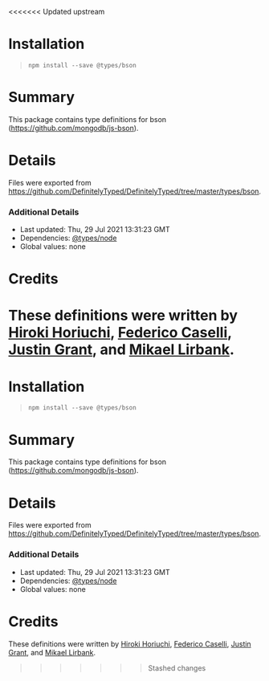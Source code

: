 <<<<<<< Updated upstream
# Installation
> `npm install --save @types/bson`

# Summary
This package contains type definitions for bson (https://github.com/mongodb/js-bson).

# Details
Files were exported from https://github.com/DefinitelyTyped/DefinitelyTyped/tree/master/types/bson.

### Additional Details
 * Last updated: Thu, 29 Jul 2021 13:31:23 GMT
 * Dependencies: [@types/node](https://npmjs.com/package/@types/node)
 * Global values: none

# Credits
These definitions were written by [Hiroki Horiuchi](https://github.com/horiuchi), [Federico Caselli](https://github.com/CaselIT), [Justin Grant](https://github.com/justingrant), and [Mikael Lirbank](https://github.com/lirbank).
=======
# Installation
> `npm install --save @types/bson`

# Summary
This package contains type definitions for bson (https://github.com/mongodb/js-bson).

# Details
Files were exported from https://github.com/DefinitelyTyped/DefinitelyTyped/tree/master/types/bson.

### Additional Details
 * Last updated: Thu, 29 Jul 2021 13:31:23 GMT
 * Dependencies: [@types/node](https://npmjs.com/package/@types/node)
 * Global values: none

# Credits
These definitions were written by [Hiroki Horiuchi](https://github.com/horiuchi), [Federico Caselli](https://github.com/CaselIT), [Justin Grant](https://github.com/justingrant), and [Mikael Lirbank](https://github.com/lirbank).
>>>>>>> Stashed changes
